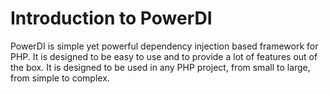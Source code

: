 # Introduction to PowerDI

PowerDI is simple yet powerful dependency injection based framework for PHP. It is designed to be easy to use and to
provide a lot of features out of the box. It is designed to be used in any PHP project, from small to large, from simple
to complex.
